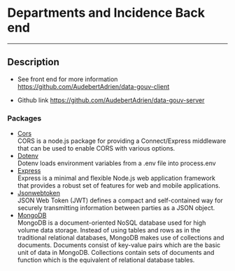 # Departments and Incidence Back end

---

## Description

- See front end for more information  
  https://github.com/AudebertAdrien/data-gouv-client

- Github link
  https://github.com/AudebertAdrien/data-gouv-server

### Packages

- [Cors](https://www.npmjs.com/package/cors)  
  CORS is a node.js package for providing a Connect/Express middleware that can be used to enable CORS with various options.
- [Dotenv](https://www.npmjs.com/package/dotenv)  
  Dotenv loads environment variables from a .env file into process.env
- [Express](https://expressjs.com/)  
  Express is a minimal and flexible Node.js web application framework that provides a robust set of features for web and mobile applications.
- [Jsonwebtoken](https://jwt.io/introduction)  
  JSON Web Token (JWT) defines a compact and self-contained way for securely transmitting information between parties as a JSON object.
- [MongoDB](https://www.mongodb.com/)  
  MongoDB is a document-oriented NoSQL database used for high volume data storage. Instead of using tables and rows as in the traditional relational databases, MongoDB makes use of collections and documents. Documents consist of key-value pairs which are the basic unit of data in MongoDB. Collections contain sets of documents and function which is the equivalent of relational database tables.
